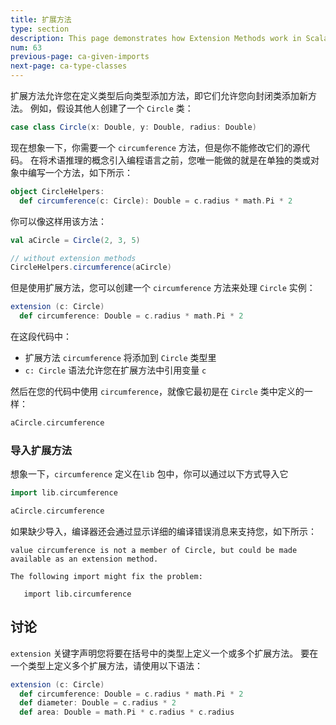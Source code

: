 ```yaml
---
title: 扩展方法
type: section
description: This page demonstrates how Extension Methods work in Scala 3.
num: 63
previous-page: ca-given-imports
next-page: ca-type-classes
---
```



扩展方法允许您在定义类型后向类型添加方法，即它们允许您向封闭类添加新方法。
例如，假设其他人创建了一个 `Circle` 类：

```scala
case class Circle(x: Double, y: Double, radius: Double)
```

现在想象一下，你需要一个 `circumference` 方法，但是你不能修改它们的源代码。
在将术语推理的概念引入编程语言之前，您唯一能做的就是在单独的类或对象中编写一个方法，如下所示：

```scala
object CircleHelpers:
  def circumference(c: Circle): Double = c.radius * math.Pi * 2
```

你可以像这样用该方法：

```scala
val aCircle = Circle(2, 3, 5)

// without extension methods
CircleHelpers.circumference(aCircle)
```

但是使用扩展方法，您可以创建一个 `circumference` 方法来处理 `Circle` 实例：

```scala
extension (c: Circle)
  def circumference: Double = c.radius * math.Pi * 2
```

在这段代码中：

- 扩展方法 `circumference` 将添加到 `Circle` 类型里
- `c: Circle` 语法允许您在扩展方法中引用变量 `c`

然后在您的代码中使用 `circumference`，就像它最初是在 `Circle` 类中定义的一样：

```scala
aCircle.circumference
```

### 导入扩展方法

想象一下，`circumference` 定义在`lib` 包中，你可以通过以下方式导入它

```scala
import lib.circumference

aCircle.circumference
```

如果缺少导入，编译器还会通过显示详细的编译错误消息来支持您，如下所示：

```text
value circumference is not a member of Circle, but could be made available as an extension method.

The following import might fix the problem:

   import lib.circumference
```

## 讨论

`extension` 关键字声明您将要在括号中的类型上定义一个或多个扩展方法。
要在一个类型上定义多个扩展方法，请使用以下语法：

```scala
extension (c: Circle)
  def circumference: Double = c.radius * math.Pi * 2
  def diameter: Double = c.radius * 2
  def area: Double = math.Pi * c.radius * c.radius
```
